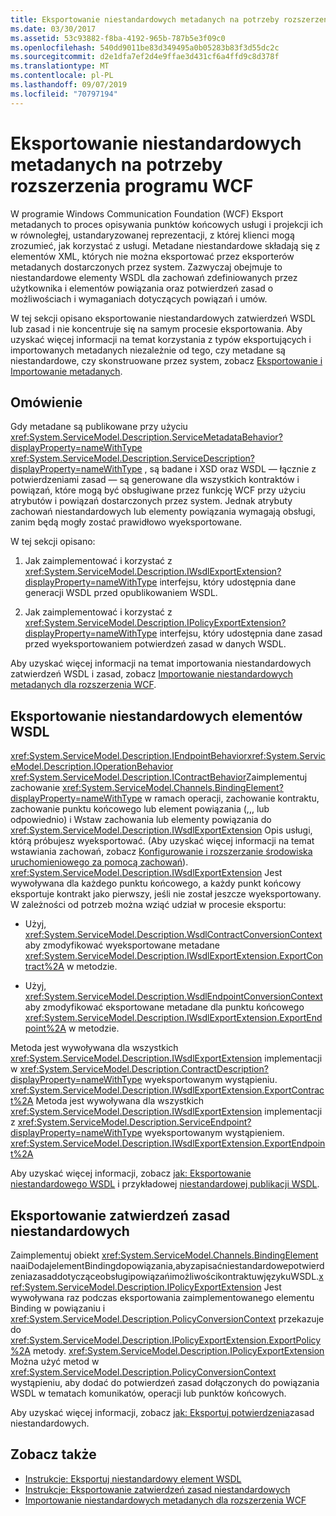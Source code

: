 ```yaml
---
title: Eksportowanie niestandardowych metadanych na potrzeby rozszerzenia programu WCF
ms.date: 03/30/2017
ms.assetid: 53c93882-f8ba-4192-965b-787b5e3f09c0
ms.openlocfilehash: 540dd9011be83d349495a0b05283b83f3d55dc2c
ms.sourcegitcommit: d2e1dfa7ef2d4e9ffae3d431cf6a4ffd9c8d378f
ms.translationtype: MT
ms.contentlocale: pl-PL
ms.lasthandoff: 09/07/2019
ms.locfileid: "70797194"
---
```

# <a name="exporting-custom-metadata-for-a-wcf-extension"></a>Eksportowanie niestandardowych metadanych na potrzeby rozszerzenia programu WCF
W programie Windows Communication Foundation (WCF) Eksport metadanych to proces opisywania punktów końcowych usługi i projekcji ich w równoległej, ustandaryzowanej reprezentacji, z której klienci mogą zrozumieć, jak korzystać z usługi. Metadane niestandardowe składają się z elementów XML, których nie można eksportować przez eksporterów metadanych dostarczonych przez system. Zazwyczaj obejmuje to niestandardowe elementy WSDL dla zachowań zdefiniowanych przez użytkownika i elementów powiązania oraz potwierdzeń zasad o możliwościach i wymaganiach dotyczących powiązań i umów.  
  
 W tej sekcji opisano eksportowanie niestandardowych zatwierdzeń WSDL lub zasad i nie koncentruje się na samym procesie eksportowania. Aby uzyskać więcej informacji na temat korzystania z typów eksportujących i importowanych metadanych niezależnie od tego, czy metadane są niestandardowe, czy skonstruowane przez system, zobacz [Eksportowanie i Importowanie metadanych](../feature-details/exporting-and-importing-metadata.md).  
  
## <a name="overview"></a>Omówienie  
 Gdy metadane są publikowane przy użyciu <xref:System.ServiceModel.Description.ServiceMetadataBehavior?displayProperty=nameWithType> <xref:System.ServiceModel.Description.ServiceDescription?displayProperty=nameWithType> , są badane i XSD oraz WSDL — łącznie z potwierdzeniami zasad — są generowane dla wszystkich kontraktów i powiązań, które mogą być obsługiwane przez funkcję WCF przy użyciu atrybutów i powiązań dostarczonych przez system. Jednak atrybuty zachowań niestandardowych lub elementy powiązania wymagają obsługi, zanim będą mogły zostać prawidłowo wyeksportowane.  
  
 W tej sekcji opisano:  
  
1. Jak zaimplementować i korzystać z <xref:System.ServiceModel.Description.IWsdlExportExtension?displayProperty=nameWithType> interfejsu, który udostępnia dane generacji WSDL przed opublikowaniem WSDL.  
  
2. Jak zaimplementować i korzystać z <xref:System.ServiceModel.Description.IPolicyExportExtension?displayProperty=nameWithType> interfejsu, który udostępnia dane zasad przed wyeksportowaniem potwierdzeń zasad w danych WSDL.  
  
 Aby uzyskać więcej informacji na temat importowania niestandardowych zatwierdzeń WSDL i zasad, zobacz [Importowanie niestandardowych metadanych dla rozszerzenia WCF](importing-custom-metadata-for-a-wcf-extension.md).  
  
## <a name="exporting-custom-wsdl-elements"></a>Eksportowanie niestandardowych elementów WSDL  
 <xref:System.ServiceModel.Description.IEndpointBehavior><xref:System.ServiceModel.Description.IOperationBehavior> <xref:System.ServiceModel.Description.IContractBehavior>Zaimplementuj zachowanie <xref:System.ServiceModel.Channels.BindingElement?displayProperty=nameWithType> w ramach operacji, zachowanie kontraktu, zachowanie punktu końcowego lub element powiązania (,,, lub odpowiednio) i Wstaw zachowania lub elementy powiązania do <xref:System.ServiceModel.Description.IWsdlExportExtension> Opis usługi, którą próbujesz wyeksportować. (Aby uzyskać więcej informacji na temat wstawiania zachowań, zobacz [Konfigurowanie i rozszerzanie środowiska uruchomieniowego za pomocą zachowań](configuring-and-extending-the-runtime-with-behaviors.md)). <xref:System.ServiceModel.Description.IWsdlExportExtension> Jest wywoływana dla każdego punktu końcowego, a każdy punkt końcowy eksportuje kontrakt jako pierwszy, jeśli nie został jeszcze wyeksportowany. W zależności od potrzeb można wziąć udział w procesie eksportu:  
  
- Użyj, <xref:System.ServiceModel.Description.WsdlContractConversionContext> aby zmodyfikować wyeksportowane metadane <xref:System.ServiceModel.Description.IWsdlExportExtension.ExportContract%2A> w metodzie.  
  
- Użyj, <xref:System.ServiceModel.Description.WsdlEndpointConversionContext> aby zmodyfikować eksportowane metadane dla punktu końcowego <xref:System.ServiceModel.Description.IWsdlExportExtension.ExportEndpoint%2A> w metodzie.  
  
 Metoda jest wywoływana dla wszystkich <xref:System.ServiceModel.Description.IWsdlExportExtension> implementacji w <xref:System.ServiceModel.Description.ContractDescription?displayProperty=nameWithType> wyeksportowanym wystąpieniu. <xref:System.ServiceModel.Description.IWsdlExportExtension.ExportContract%2A>  Metoda jest wywoływana dla wszystkich <xref:System.ServiceModel.Description.IWsdlExportExtension> implementacji z <xref:System.ServiceModel.Description.ServiceEndpoint?displayProperty=nameWithType> wyeksportowanym wystąpieniem. <xref:System.ServiceModel.Description.IWsdlExportExtension.ExportEndpoint%2A>  
  
 Aby uzyskać więcej informacji, zobacz [jak: Eksportowanie niestandardowego WSDL](how-to-export-custom-wsdl.md) i przykładowej [niestandardowej publikacji WSDL](../samples/custom-wsdl-publication.md).  
  
## <a name="exporting-custom-policy-assertions"></a>Eksportowanie zatwierdzeń zasad niestandardowych  
 Zaimplementuj obiekt <xref:System.ServiceModel.Channels.BindingElement> naaiDodajelementBindingdopowiązania,abyzapisaćniestandardowepotwierdzeniazasaddotycząceobsługipowiązańimożliwościkontraktuwjęzykuWSDL.<xref:System.ServiceModel.Description.IPolicyExportExtension> Jest wywoływana raz podczas eksportowania zaimplementowanego elementu Binding w powiązaniu i <xref:System.ServiceModel.Description.PolicyConversionContext> przekazuje do <xref:System.ServiceModel.Description.IPolicyExportExtension.ExportPolicy%2A> metody. <xref:System.ServiceModel.Description.IPolicyExportExtension> Można użyć metod w <xref:System.ServiceModel.Description.PolicyConversionContext> wystąpieniu, aby dodać do potwierdzeń zasad dołączonych do powiązania WSDL w tematach komunikatów, operacji lub punktów końcowych.  
  
 Aby uzyskać więcej informacji, zobacz [jak: Eksportuj potwierdzenia](how-to-export-custom-policy-assertions.md)zasad niestandardowych.  
  
## <a name="see-also"></a>Zobacz także

- [Instrukcje: Eksportuj niestandardowy element WSDL](how-to-export-custom-wsdl.md)
- [Instrukcje: Eksportowanie zatwierdzeń zasad niestandardowych](how-to-export-custom-policy-assertions.md)
- [Importowanie niestandardowych metadanych dla rozszerzenia WCF](importing-custom-metadata-for-a-wcf-extension.md)
